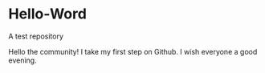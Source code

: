 # Hello-Word
A test repository

Hello the community!
I take my first step on Github. I wish everyone a good evening.
